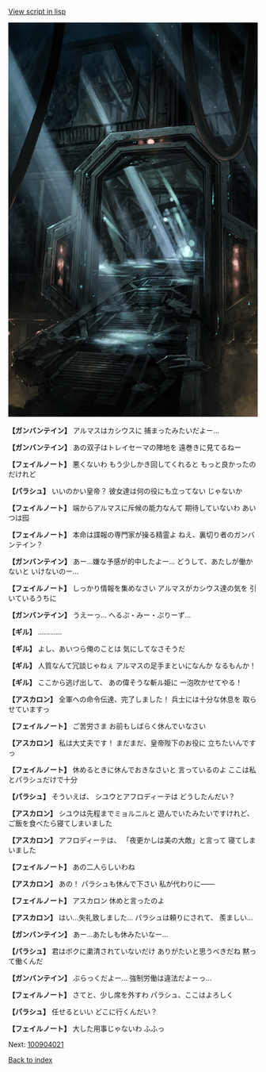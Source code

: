 [View script in lisp](../scripts/100904010.txt)

![bifrost.png](../images/backgrounds/bifrost.png)

**【ガンバンテイン】**
アルマスはカシウスに
捕まったみたいだよー…

**【ガンバンテイン】**
あの双子はトレイセーマの陣地を
遠巻きに見てるねー

**【フェイルノート】**
悪くないわ
もう少しかき回してくれると
もっと良かったのだけれど

**【パラシュ】**
いいのかい皇帝？
彼女達は何の役にも立ってない
じゃないか

**【フェイルノート】**
端からアルマスに斥候の能力なんて
期待していないわ
あいつは囮

**【フェイルノート】**
本命は諜報の専門家が操る精霊よ
ねえ、裏切り者のガンバンテイン？

**【ガンバンテイン】**
あー…嫌な予感が的中したよー…
どうして、あたしが働かないと
いけないのー…

**【フェイルノート】**
しっかり情報を集めなさい
アルマスがカシウス達の気を
引いているうちに

**【ガンバンテイン】**
うえーっ…
へるぷ・みー・ぷりーず…

**【ギル】**
…………

**【ギル】**
よし、あいつら俺のことは
気にしてなさそうだ

**【ギル】**
人質なんて冗談じゃねぇ
アルマスの足手まといになんか
なるもんか！

**【ギル】**
ここから逃げ出して、
あの偉そうな斬ル姫に
一泡吹かせてやる！

**【アスカロン】**
全軍への命令伝達、完了しました！
兵士には十分な休息を
取らせていますっ

**【フェイルノート】**
ご苦労さま
お前もしばらく休んでいなさい

**【アスカロン】**
私は大丈夫です！
まだまだ、皇帝陛下のお役に
立ちたいんですっ

**【フェイルノート】**
休めるときに休んでおきなさいと
言っているのよ
ここは私とパラシュだけで十分

**【パラシュ】**
そういえば、
シユウとアフロディーテは
どうしたんだい？

**【アスカロン】**
シユウは先程までミョルニルと
遊んでいたみたいですけれど、
ご飯を食べたら寝てしまいました

**【アスカロン】**
アフロディーテは、
「夜更かしは美の大敵」と言って
寝てしまいました

**【フェイルノート】**
あの二人らしいわね

**【アスカロン】**
あの！
パラシュも休んで下さい
私が代わりに――

**【フェイルノート】**
アスカロン
休めと言ったのよ

**【アスカロン】**
はい…失礼致しました…
パラシュは頼りにされて、
羨ましい…

**【ガンバンテイン】**
あー…あたしも休みたいなー…

**【パラシュ】**
君はボクに粛清されていないだけ
ありがたいと思うべきだね
黙って働くんだ

**【ガンバンテイン】**
ぶらっくだよー…
強制労働は違法だよーっ…

**【フェイルノート】**
さてと、少し席を外すわ
パラシュ、ここはよろしく

**【パラシュ】**
任せるといい
どこに行くんだい？

**【フェイルノート】**
大した用事じゃないわ
ふふっ

Next: [100904021](100904021.md)

[Back to index](index.md)
